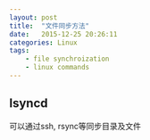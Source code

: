 ```yaml
---
layout: post
title:  "文件同步方法"
date:   2015-12-25 20:26:11
categories: Linux
tags:
    - file synchroization
    - linux commands
---
```


## lsyncd
可以通过ssh, rsync等同步目录及文件
